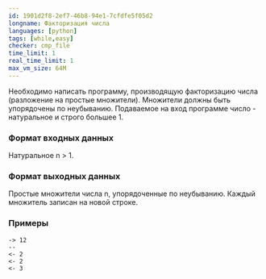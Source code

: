 ```yaml
---
id: 1901d2f8-2ef7-46b8-94e1-7cfdfe5f05d2
longname: Факторизация числа
languages: [python]
tags: [while,easy]
checker: cmp_file
time_limit: 1
real_time_limit: 1
max_vm_size: 64M
---
```



Необходимо написать программу, производящую факторизацию числа (разложение на простые множители). Множители должны быть упорядочены по неубыванию. Подаваемое на вход программе число - натуральное и строго большее 1.

### Формат входных данных

Натуральное n > 1.

### Формат выходных данных

Простые множители числа n, упорядоченные по неубыванию. Каждый множитель записан на новой строке.

### Примеры

```
-> 12
--
<- 2
<- 2
<- 3
```